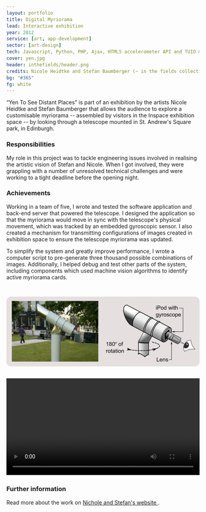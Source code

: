 ```yaml
---
layout: portfolio
title: Digital Myriorama
lead: Interactive exhibition
year: 2012
service: [art, app-development]
sector: [art-design]
tech: Javascript, Python, PHP, Ajax, HTML5 accelerometer API and TUIO machine vision library.
cover: yen.jpg
header: inthefields/header.png
credits: Nicole Heidtke and Stefan Baumberger (~ in the fields collective), Dr Mariza Dima, Dr Mark Wright and Mark Daniels.
bg: "#365"
fg: white
---
```


  <div class="row">
  <div class="col-sm-8">
    <p class="lead">
      <q>Yen To See Distant Places</q> is part of an exhibition by the artists Nicole Heidtke and Stefan Baumberger that allows the audience to explore a customisable myriorama -- assembled by visitors in the Inspace exhibition space -- by looking through a telescope mounted in St. Andrew's Square park, in Edinburgh.
    </p>
    <h3><i class="fa fa-fw fa-check-square-o"></i> Responsibilities</h3>
    <p>
      My role in this project was to tackle engineering issues involved in realising the artistic vision of Stefan and Nicole. When I got involved, they were grappling with a number of unresolved technical challenges and were working to a tight deadline before the opening night.
    </p>
    <h3><i class="fa fa-fw fa-trophy"></i> Achievements</h3>
    <p>
      Working in a team of five, I wrote and tested the software application and back-end server that powered the telescope. I designed the application so that the myriorama would move in sync with the telescope's physical movement, which was tracked by an embedded gyroscopic sensor. I also created a mechanism for transmitting configurations of images created in exhibition space to ensure the telescope myriorama was updated.
    </p>
    <p>
      To simplify the system and greatly improve performance, I wrote a computer script to pre-generate three thousand possible combinations of images. Additionally, I helped debug and test other parts of the system, including components which used machine vision algorithms to identify active myriorama cards.
    </p>
    <img style="margin: 2em 0 2em 0" class="col-xs-12 col-md-12" src="/img/inthefields/telescope-wide.png">
    
  </div>

  <div class="col-sm-4">
    <video width="100%" height="auto" controls>
      <source src="/img/inthefields/inthefields.mp4" type="video/mp4">
      <source src="/img/inthefields/inthefields.ogv" type="video/ogg">
    Your browser does not support the video tag.
    </video> 
    <h3>Further information</h3>
    <p>Read more about the work on <a href="http://www.in-the-fields.org/exhibit/yen-to-see-distant-places/" target="_blank">Nichole and Stefan's website <i class="fa fa-external-link"></i></a>.
    </p> 
  </div>
